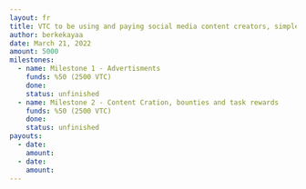```yaml
---
layout: fr
title: VTC to be using and paying social media content creators, simple tasks, bounties and advertisements.
author: berkekayaa
date: March 21, 2022
amount: 5000
milestones:
  - name: Milestone 1 - Advertisments
    funds: %50 (2500 VTC)
    done:
    status: unfinished
  - name: Milestone 2 - Content Cration, bounties and task rewards
    funds: %50 (2500 VTC)
    done:
    status: unfinished
payouts:
  - date:
    amount:
  - date:
    amount:
---
```

